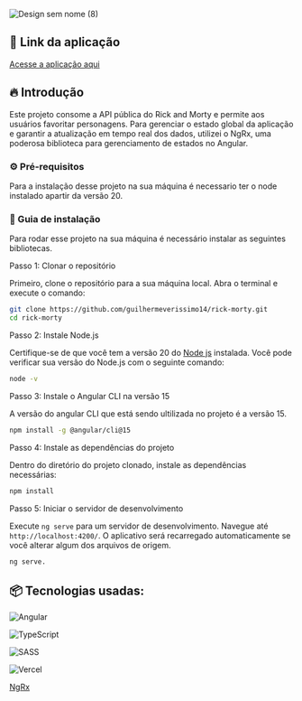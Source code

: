 
![Design sem nome (8)](https://github.com/user-attachments/assets/dcf573d6-6dd2-4767-b9ff-f5b1567c0936)

## 🔗 Link da aplicação

[Acesse a aplicação aqui](https://rick-morty-psi-plum.vercel.app/)

## 🔥 Introdução

Este projeto consome a API pública do Rick and Morty e permite aos usuários favoritar personagens. Para gerenciar o estado global da aplicação e garantir a atualização em tempo real dos dados, utilizei o NgRx, uma poderosa biblioteca para gerenciamento de estados no Angular. 

### ⚙️ Pré-requisitos
Para a instalação desse projeto na sua máquina é necessario ter o node instalado apartir da versão 20. 

### 🔨 Guia de instalação
Para rodar esse projeto na sua máquina é necessário instalar as seguintes bibliotecas.

Passo 1: Clonar o repositório

Primeiro, clone o repositório para a sua máquina local. Abra o terminal e execute o comando:
```bash
git clone https://github.com/guilhermeverissimo14/rick-morty.git
cd rick-morty
```
Passo 2: Instale Node.js

Certifique-se de que você tem a versão 20 do [Node js](https://nodejs.org/en) instalada. Você pode verificar sua versão do Node.js com o seguinte comando:
```bash
node -v
```

Passo 3: Instale o Angular CLI na versão 15

A versão do angular CLI que está sendo ultilizada no projeto é a versão 15.
```bash
npm install -g @angular/cli@15
```

Passo 4: Instale as dependências do projeto

Dentro do diretório do projeto clonado, instale as dependências necessárias:
```bash
npm install
```

Passo 5: Iniciar o servidor de desenvolvimento

Execute `ng serve` para um servidor de desenvolvimento. Navegue até `http://localhost:4200/`. O aplicativo será recarregado automaticamente se você alterar algum dos arquivos de origem.
```bash
ng serve.
```
## 📦 Tecnologias usadas:

![Angular](https://img.shields.io/badge/angular-%23DD0031.svg?style=for-the-badge&logo=angular&logoColor=white)

![TypeScript](https://img.shields.io/badge/typescript-%23007ACC.svg?style=for-the-badge&logo=typescript&logoColor=white)

![SASS](https://img.shields.io/badge/SASS-hotpink.svg?style=for-the-badge&logo=SASS&logoColor=white)

![Vercel](https://img.shields.io/badge/vercel-%23000000.svg?style=for-the-badge&logo=vercel&logoColor=white)

[NgRx](https://ngrx.io/guide/store)

